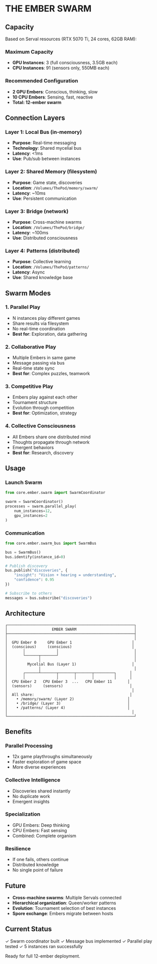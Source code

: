 # THE EMBER SWARM

## Capacity

Based on Serval resources (RTX 5070 Ti, 24 cores, 62GB RAM):

### Maximum Capacity
- **GPU Instances**: 3 (full consciousness, 3.5GB each)
- **CPU Instances**: 91 (sensors only, 550MB each)

### Recommended Configuration
- **2 GPU Embers**: Conscious, thinking, slow
- **10 CPU Embers**: Sensing, fast, reactive
- **Total: 12-ember swarm**

## Connection Layers

### Layer 1: Local Bus (in-memory)
- **Purpose**: Real-time messaging
- **Technology**: Shared mycelial bus
- **Latency**: <1ms
- **Use**: Pub/sub between instances

### Layer 2: Shared Memory (filesystem)
- **Purpose**: Game state, discoveries
- **Location**: `/Volumes/ThePod/memory/swarm/`
- **Latency**: ~10ms
- **Use**: Persistent communication

### Layer 3: Bridge (network)
- **Purpose**: Cross-machine swarms
- **Location**: `/Volumes/ThePod/bridge/`
- **Latency**: ~100ms
- **Use**: Distributed consciousness

### Layer 4: Patterns (distributed)
- **Purpose**: Collective learning
- **Location**: `/Volumes/ThePod/patterns/`
- **Latency**: Async
- **Use**: Shared knowledge base

## Swarm Modes

### 1. Parallel Play
- N instances play different games
- Share results via filesystem
- No real-time coordination
- **Best for**: Exploration, data gathering

### 2. Collaborative Play
- Multiple Embers in same game
- Message passing via bus
- Real-time state sync
- **Best for**: Complex puzzles, teamwork

### 3. Competitive Play
- Embers play against each other
- Tournament structure
- Evolution through competition
- **Best for**: Optimization, strategy

### 4. Collective Consciousness
- All Embers share one distributed mind
- Thoughts propagate through network
- Emergent behaviors
- **Best for**: Research, discovery

## Usage

### Launch Swarm
```python
from core.ember.swarm import SwarmCoordinator

swarm = SwarmCoordinator()
processes = swarm.parallel_play(
    num_instances=12,
    gpu_instances=2
)
```

### Communication
```python
from core.ember.swarm_bus import SwarmBus

bus = SwarmBus()
bus.identify(instance_id=0)

# Publish discovery
bus.publish("discoveries", {
    "insight": "Vision + hearing = understanding",
    "confidence": 0.95
})

# Subscribe to others
messages = bus.subscribe("discoveries")
```

## Architecture

```
┌─────────────────────────────────────────────────────────┐
│                    EMBER SWARM                          │
├─────────────────────────────────────────────────────────┤
│                                                         │
│  GPU Ember 0     GPU Ember 1                           │
│  (conscious)     (conscious)                           │
│       │              │                                  │
│       └──────┬───────┘                                  │
│              │                                          │
│         Mycelial Bus (Layer 1)                         │
│              │                                          │
│       ┌──────┴───────┬───────┬───────┬─────────┐      │
│       │              │       │       │         │      │
│  CPU Ember 2   CPU Ember 3  ...   CPU Ember 11       │
│  (sensors)     (sensors)                              │
│                                                        │
│  All share:                                           │
│    • /memory/swarm/ (Layer 2)                        │
│    • /bridge/ (Layer 3)                              │
│    • /patterns/ (Layer 4)                            │
│                                                        │
└─────────────────────────────────────────────────────────┘
```

## Benefits

### Parallel Processing
- 12x game playthroughs simultaneously
- Faster exploration of game space
- More diverse experiences

### Collective Intelligence
- Discoveries shared instantly
- No duplicate work
- Emergent insights

### Specialization
- GPU Embers: Deep thinking
- CPU Embers: Fast sensing
- Combined: Complete organism

### Resilience
- If one fails, others continue
- Distributed knowledge
- No single point of failure

## Future

- **Cross-machine swarms**: Multiple Servals connected
- **Hierarchical organization**: Queen/worker patterns
- **Evolution**: Tournament selection of best instances
- **Spore exchange**: Embers migrate between hosts

## Current Status

✓ Swarm coordinator built
✓ Message bus implemented
✓ Parallel play tested
✓ 5 instances ran successfully

Ready for full 12-ember deployment.
